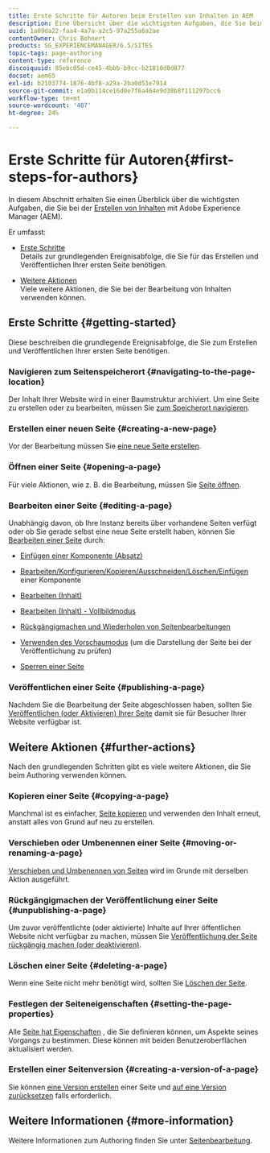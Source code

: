 ```yaml
---
title: Erste Schritte für Autoren beim Erstellen von Inhalten in AEM
description: Eine Übersicht über die wichtigsten Aufgaben, die Sie beim Verfassen von Inhalten mit Adobe Experience Manager verwenden (AEM).
uuid: 1a09da22-faa4-4a7a-a2c5-97a255a6a2ae
contentOwner: Chris Bohnert
products: SG_EXPERIENCEMANAGER/6.5/SITES
topic-tags: page-authoring
content-type: reference
discoiquuid: 85ebc05d-ce45-4bbb-b9cc-b21810d0d877
docset: aem65
exl-id: b2103774-1876-4bf8-a29a-2ba0d51e7914
source-git-commit: e1a0b114ce16d0e7f6a464e9d30b8f111297bcc6
workflow-type: tm+mt
source-wordcount: '407'
ht-degree: 24%

---
```


# Erste Schritte für Autoren{#first-steps-for-authors}

In diesem Abschnitt erhalten Sie einen Überblick über die wichtigsten Aufgaben, die Sie bei der [Erstellen von Inhalten](/help/sites-authoring/author.md#concept-of-authoring-and-publishing) mit Adobe Experience Manager (AEM).

Er umfasst:

* [Erste Schritte](#getting-started)\
   Details zur grundlegenden Ereignisabfolge, die Sie für das Erstellen und Veröffentlichen Ihrer ersten Seite benötigen.

* [Weitere Aktionen](#further-actions)\
   Viele weitere Aktionen, die Sie bei der Bearbeitung von Inhalten verwenden können.

## Erste Schritte {#getting-started}

Diese beschreiben die grundlegende Ereignisabfolge, die Sie zum Erstellen und Veröffentlichen Ihrer ersten Seite benötigen.

### Navigieren zum Seitenspeicherort {#navigating-to-the-page-location}

Der Inhalt Ihrer Website wird in einer Baumstruktur archiviert. Um eine Seite zu erstellen oder zu bearbeiten, müssen Sie [zum Speicherort navigieren](/help/sites-authoring/basic-handling.md#viewing-and-selecting-resources).

### Erstellen einer neuen Seite {#creating-a-new-page}

Vor der Bearbeitung müssen Sie [eine neue Seite erstellen](/help/sites-authoring/managing-pages.md#creating-a-new-page).

### Öffnen einer Seite {#opening-a-page}

Für viele Aktionen, wie z. B. die Bearbeitung, müssen Sie [Seite öffnen](/help/sites-authoring/managing-pages.md#opening-a-page-for-editing).

### Bearbeiten einer Seite {#editing-a-page}

Unabhängig davon, ob Ihre Instanz bereits über vorhandene Seiten verfügt oder ob Sie gerade selbst eine neue Seite erstellt haben, können Sie [Bearbeiten einer Seite](/help/sites-authoring/editing-content.md) durch:

* [Einfügen einer Komponente (Absatz)](/help/sites-authoring/editing-content.md#inserting-a-component)
* [Bearbeiten/Konfigurieren/Kopieren/Ausschneiden/Löschen/Einfügen](/help/sites-authoring/editing-content.md#edit-configure-copy-cut-delete-paste) einer Komponente
* [Bearbeiten (Inhalt)](/help/sites-authoring/editing-content.md#edit-content)
* [Bearbeiten (Inhalt) - Vollbildmodus](/help/sites-authoring/editing-content.md#edit-content-full-screen-mode)

* [Rückgängigmachen und Wiederholen von Seitenbearbeitungen](/help/sites-authoring/editing-content.md#undoing-and-redoing-page-edits)
* [Verwenden des Vorschaumodus](/help/sites-authoring/editing-content.md#preview-mode) (um die Darstellung der Seite bei der Veröffentlichung zu prüfen)
* [Sperren einer Seite](/help/sites-authoring/editing-content.md#locking-a-page)

### Veröffentlichen einer Seite {#publishing-a-page}

Nachdem Sie die Bearbeitung der Seite abgeschlossen haben, sollten Sie [Veröffentlichen (oder Aktivieren) Ihrer Seite](/help/sites-authoring/publishing-pages.md#main-pars-title-10) damit sie für Besucher Ihrer Website verfügbar ist.

## Weitere Aktionen {#further-actions}

Nach den grundlegenden Schritten gibt es viele weitere Aktionen, die Sie beim Authoring verwenden können.

### Kopieren einer Seite {#copying-a-page}

Manchmal ist es einfacher, [Seite kopieren](/help/sites-authoring/managing-pages.md#copying-and-pasting-a-page) und verwenden den Inhalt erneut, anstatt alles von Grund auf neu zu erstellen.

### Verschieben oder Umbenennen einer Seite {#moving-or-renaming-a-page}

[Verschieben und Umbenennen von Seiten](/help/sites-authoring/managing-pages.md#moving-or-renaming-a-page) wird im Grunde mit derselben Aktion ausgeführt.

### Rückgängigmachen der Veröffentlichung einer Seite {#unpublishing-a-page}

Um zuvor veröffentlichte (oder aktivierte) Inhalte auf Ihrer öffentlichen Website nicht verfügbar zu machen, müssen Sie [Veröffentlichung der Seite rückgängig machen (oder deaktivieren)](/help/sites-authoring/publishing-pages.md#main-pars-title-5).

### Löschen einer Seite {#deleting-a-page}

Wenn eine Seite nicht mehr benötigt wird, sollten Sie [Löschen der Seite](/help/sites-authoring/managing-pages.md#deleting-a-page).

### Festlegen der Seiteneigenschaften {#setting-the-page-properties}

Alle [Seite hat Eigenschaften](/help/sites-authoring/editing-page-properties.md) , die Sie definieren können, um Aspekte seines Vorgangs zu bestimmen. Diese können mit beiden Benutzeroberflächen aktualisiert werden.

### Erstellen einer Seitenversion {#creating-a-version-of-a-page}

Sie können [eine Version erstellen](/help/sites-authoring/working-with-page-versions.md#creating-a-new-version) einer Seite und [auf eine Version zurücksetzen](/help/sites-authoring/working-with-page-versions.md#reverting-to-a-page-version) falls erforderlich.

## Weitere Informationen {#more-information}

Weitere Informationen zum Authoring finden Sie unter [Seitenbearbeitung](/help/sites-authoring/page-authoring.md).
